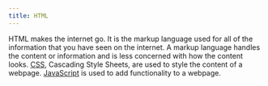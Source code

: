 ```yaml
---
title: HTML
---
```


HTML makes the internet go. It is the markup language used for all of the information that you have seen on the internet. A markup language handles the content or information and is less concerned with how the content looks. [CSS](css.md), Cascading Style Sheets, are used to style the content of a webpage. [JavaScript](javascript.md) is used to add functionality to a webpage.

